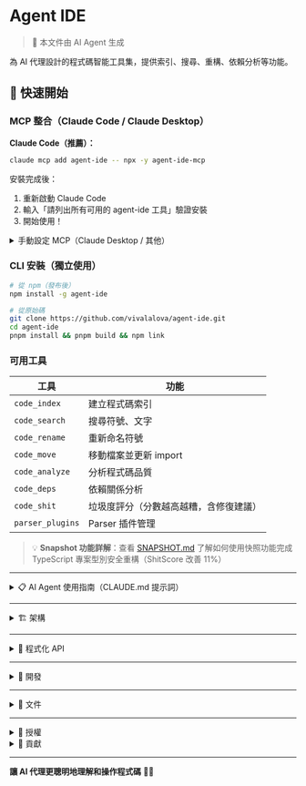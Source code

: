 # Agent IDE

> 📝 本文件由 AI Agent 生成

為 AI 代理設計的程式碼智能工具集，提供索引、搜尋、重構、依賴分析等功能。

## 🚀 快速開始

### MCP 整合（Claude Code / Claude Desktop）

**Claude Code（推薦）：**
```bash
claude mcp add agent-ide -- npx -y agent-ide-mcp
```

安裝完成後：
1. 重新啟動 Claude Code
2. 輸入「請列出所有可用的 agent-ide 工具」驗證安裝
3. 開始使用！

<details>
<summary>手動設定 MCP（Claude Desktop / 其他）</summary>

編輯設定檔：
- **Claude Desktop**: `~/Library/Application Support/Claude/claude_desktop_config.json` (macOS) 或 `%APPDATA%/Claude/claude_desktop_config.json` (Windows)
- **Claude Code**: 使用 `claude mcp add` 命令（自動設定）

加入以下設定：
```json
{
  "mcpServers": {
    "agent-ide": {
      "command": "npx",
      "args": ["-y", "agent-ide-mcp"],
      "env": {}
    }
  }
}
```

**其他管理命令**：
```bash
# 列出所有 MCP servers
claude mcp list

# 移除 MCP server
claude mcp remove agent-ide

# 檢查連接狀態
claude mcp list
```
</details>

### CLI 安裝（獨立使用）

```bash
# 從 npm（發布後）
npm install -g agent-ide

# 從原始碼
git clone https://github.com/vivalalova/agent-ide.git
cd agent-ide
pnpm install && pnpm build && npm link
```

### 可用工具

| 工具             | 功能                                   |
| ---------------- | -------------------------------------- |
| `code_index`     | 建立程式碼索引                         |
| `code_search`    | 搜尋符號、文字                         |
| `code_rename`    | 重新命名符號                           |
| `code_move`      | 移動檔案並更新 import                  |
| `code_analyze`   | 分析程式碼品質                         |
| `code_deps`      | 依賴關係分析                           |
| `code_shit`      | 垃圾度評分（分數越高越糟，含修復建議） |
| `parser_plugins` | Parser 插件管理                        |

> 💡 **Snapshot 功能詳解**：查看 [SNAPSHOT.md](./docs/SNAPSHOT.md) 了解如何使用快照功能完成 TypeScript 專案型別安全重構（ShitScore 改善 11%）

---

<details>
<summary>📋 AI Agent 使用指南（CLAUDE.md 提示詞）</summary>

> **注意**：此指南適用於透過 CLI 使用 agent-ide 的情境。
> - 如果你已透過 MCP 整合，則可直接使用 `code_index`、`code_search` 等 MCP 工具，無需使用這些 CLI 命令。
> - 如果未安裝 MCP 或需要獨立使用，請複製以下內容到你的 `CLAUDE.md` 或 `.claude/CLAUDE.md`。

````markdown
# agent-ide CLI 工具使用規範

## 核心功能

agent-ide 提供程式碼索引、搜尋、重構、依賴分析等功能。所有命令支援 `--format json` 輸出。

## 相比 Claude Code 原生工具的優勢

agent-ide 在以下場景中比原生工具（Grep、Read、Edit）更高效：

1. **跨檔案符號重命名**：一次命令更新所有引用，原生工具需要手動 Edit 每個檔案
2. **自動更新 import 路徑**：移動檔案時自動處理所有 import 語句，避免手動追蹤
3. **依賴關係分析**：快速找出循環依賴和影響範圍，原生工具需要手動追蹤
4. **程式碼品質分析**：一次掃描獲得複雜度、死代碼等指標，節省多次檔案讀取
5. **統一 JSON 輸出**：結構化資料易於解析和自動化處理
6. **批量操作**：一次處理數十個檔案，避免重複執行命令

**使用建議**：重構、移動檔案、依賴分析時優先使用 agent-ide；簡單的檔案讀寫繼續使用原生工具。

## 使用場景與命令

### 1. 程式碼搜尋（優先使用）
```bash
# 搜尋符號/文字（JSON 輸出方便解析）
npx agent-ide search "UserService" --format json

# 正規表達式搜尋
npx agent-ide search "function.*User" --type regex --format json

# 限制結果數量
npx agent-ide search "import" --limit 10 --format json
```

### 2. 符號重新命名（變數改名時強制使用）
**🚨 重要：變數/函數/類別改名時必須使用此工具，禁止手動逐一修改**

```bash
# 預覽變更（查看影響範圍）
npx agent-ide rename --from oldName --to newName --preview

# 執行重新命名（一次更新所有引用）
npx agent-ide rename --from oldName --to newName
```

**優勢**：自動更新所有檔案中的引用，避免遺漏或手動修改錯誤

### 3. 檔案移動（自動更新 import，強制使用）
**🚨 重要：移動檔案時必須使用此工具，禁止手動移動後逐一修改 import**

```bash
# 預覽影響範圍（查看哪些檔案的 import 會被更新）
npx agent-ide move src/old.ts src/new.ts --preview

# 移動檔案並自動更新所有 import 路徑
npx agent-ide move src/old.ts src/new.ts
```

**優勢**：自動處理所有檔案的 import 路徑更新，避免遺漏或路徑錯誤

### 4. 程式碼品質分析（優先使用）
**💡 優先於手動檢查：一次掃描獲得完整指標，避免多次讀取檔案**

```bash
# 複雜度分析（預設只顯示高複雜度檔案）
npx agent-ide analyze complexity --format json

# 顯示所有檔案的複雜度
npx agent-ide analyze complexity --format json --all

# 死代碼檢測（預設只顯示有死代碼的檔案）
npx agent-ide analyze dead-code --format json

# 顯示所有掃描的檔案（包含沒問題的）
npx agent-ide analyze dead-code --format json --all

# 最佳實踐檢查
npx agent-ide analyze best-practices --format json
```

**優勢**：結構化輸出、批量分析、涵蓋多個品質維度、預設只顯示有問題的項目節省 token

### 5. 依賴關係分析（優先使用）
**💡 優先於手動追蹤：快速找出循環依賴和影響範圍，避免逐檔追蹤 import**

```bash
# 分析依賴關係（預設只顯示循環依賴和孤立檔案）
npx agent-ide deps --format json

# 顯示完整依賴圖（包含 nodes 和 edges）
npx agent-ide deps --format json --all

# 查詢特定檔案的依賴
npx agent-ide deps --file src/service.ts --format json
```

**優勢**：視覺化依賴關係、自動檢測循環依賴、影響範圍分析、預設只顯示問題節省 token

### 6. 垃圾度評分（綜合品質評估）
**💩 一次掃描獲得完整垃圾度評分：分數越高越糟，自動產生修復建議**

```bash
# 基本評分（0-100分，分數越高越糟糕）
npx agent-ide shit --format json

# 詳細分析（包含 topShit 和 recommendations）
npx agent-ide shit --detailed --format json

# 顯示前 20 個最糟項目
npx agent-ide shit --detailed --top=20 --format json

# CI/CD 門檻檢查（超過 70 分則失敗）
npx agent-ide shit --max-allowed=70
```

**評分維度**：
- **複雜度垃圾**（35%）：高圈複雜度、長函式、深層巢狀、過多參數
- **維護性垃圾**（35%）：死代碼、超大檔案
- **架構垃圾**（30%）：循環依賴、孤立檔案、高耦合

**評級系統**：
- ✅ A (0-29)：優秀
- ⚠️ B (30-49)：良好
- 💩 C (50-69)：需重構
- 💩💩 D (70-84)：強烈建議重構
- 💩💩💩 F (85-100)：建議重寫

**優勢**：綜合評估、具體建議、CI/CD 整合、token 效率高

### 7. 程式碼重構（優先使用）
**💡 優先於手動重構：自動處理複雜重構操作，避免手動複製貼上和修改**

```bash
# 提取函式
npx agent-ide refactor extract-function \
  --file src/app.ts \
  --start-line 10 \
  --end-line 20 \
  --function-name handleUser
```

**優勢**：保持程式碼結構完整性、自動處理變數作用域、減少人為錯誤

## 使用建議

- **npx 執行**：無需全域安裝，直接使用 `npx agent-ide` 執行命令
- **JSON 格式優先**：需要解析結果時使用 `--format json`
- **預覽模式**：重構/移動前先用 `--preview` 確認影響範圍
- **搜尋優先於索引**：search 命令會自動處理索引，無需手動執行 index
- **限制結果數量**：大型專案使用 `--limit` 避免輸出過多
````

</details>

---

<details>
<summary>🏗️ 架構</summary>

```
Agent IDE
├── 核心模組：索引、搜尋、重構、移動、依賴分析
├── 基礎設施：Parser 框架、快取、儲存
├── 插件系統：TypeScript、JavaScript
└── 介面層：CLI、MCP
```

**效能特色**：
- 增量索引（~1000 檔案/秒）
- 多層快取（查詢 <50ms）
- 並行處理
- 記憶體優化（~100MB / 10k 檔案）

**支援語言**：TypeScript、JavaScript

</details>

---

<details>
<summary>🔌 程式化 API</summary>

```typescript
import { AgentIdeMCP } from 'agent-ide';

const mcp = new AgentIdeMCP();

// 建立索引
await mcp.executeTool('code_index', {
  action: 'create',
  path: '/path/to/project'
});

// 搜尋程式碼
const result = await mcp.executeTool('code_search', {
  query: 'UserService',
  path: '/path/to/project'
});
```

</details>

---

<details>
<summary>🧪 開發</summary>

```bash
pnpm install      # 安裝依賴
pnpm build        # 建置
pnpm test         # 測試
pnpm typecheck    # 型別檢查
```

</details>

---

<details>
<summary>📖 文件</summary>

### 功能說明

- [**實戰指南**](./docs/GUIDE.md) - **綜合使用各功能完成新增/刪除/重構的完整案例**
- [Snapshot](./docs/SNAPSHOT.md) - 快照功能實戰指南，TypeScript 專案型別安全重構案例
- [Indexing](./docs/INDEXING.md) - 高效能程式碼索引引擎，增量索引與多層快取
- [Search](./docs/SEARCH.md) - 文字/符號/語義三種搜尋模式，支援正規表達式
- [Rename](./docs/RENAME.md) - 安全的符號重命名，自動更新所有引用
- [Move](./docs/MOVE.md) - 智能檔案移動，自動更新 import 路徑
- [Dependencies](./docs/DEPENDENCIES.md) - 依賴關係分析，循環依賴檢測與影響範圍
- [Quality](./docs/QUALITY.md) - 程式碼品質分析，ShitScore 評分與診斷

### 開發指南

- [API 文件](./API.md) - 完整 API 參考
- [貢獻指南](./CONTRIBUTING.md) - 開發指南
- [發布檢查清單](./PUBLISH_CHECKLIST.md) - 發布流程

</details>

---

<details>
<summary>📄 授權</summary>

MIT License - 查看 [LICENSE](LICENSE) 瞭解詳情

</details>

<details>
<summary>🤝 貢獻</summary>

歡迎貢獻！請查看 [CONTRIBUTING.md](./CONTRIBUTING.md)

- 🐛 [回報問題](https://github.com/vivalalova/agent-ide/issues)
- 💬 [參與討論](https://github.com/vivalalova/agent-ide/discussions)

</details>

---

**讓 AI 代理更聰明地理解和操作程式碼** 🤖✨
